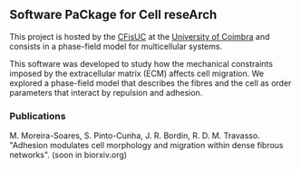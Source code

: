 ## Software PaCkage for Cell reseArch

This project is hosted by the [CFisUC](http://cfisuc.fis.uc.pt/) at the [University of Coimbra](www.uc.pt) 
and consists in a phase-field model for multicellular systems.

This software was developed to study how the mechanical constraints imposed by the extracellular matrix (ECM) affects cell migration. We explored a phase-field model that describes the fibres and the cell as order parameters that interact by repulsion and adhesion. 


### Publications
M. Moreira-Soares, S. Pinto-Cunha, J. R. Bordin, R. D. M. Travasso. "Adhesion modulates cell morphology and migration within dense fibrous networks".  (soon in biorxiv.org)
